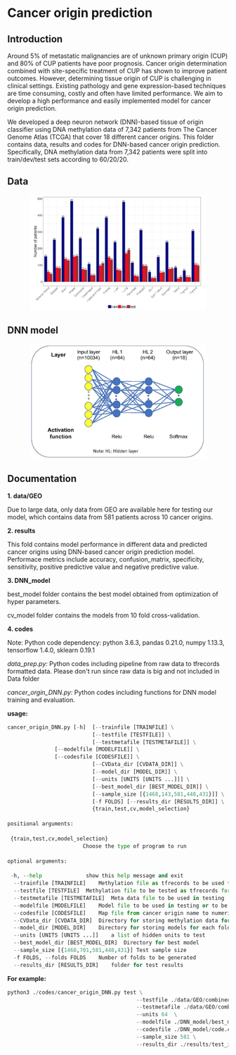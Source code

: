 
# Cancer origin prediction
## Introduction
   Around 5% of metastatic malignancies are of unknown primary origin (CUP) and 80% of CUP patients have poor prognosis. Cancer origin determination combined with site-specific treatment of CUP has shown to improve patient outcomes. However, determining tissue origin of CUP is challenging in clinical settings. Existing pathology and gene expression-based techniques are time consuming, costly and often have limited performance. We aim to develop a high performance and easily implemented model for cancer origin prediction.
   
   We developed a deep neuron network (DNN)-based tissue of origin classifier using DNA methylation data of 7,342 patients from The Cancer Genome Atlas (TCGA) that cover 18 different cancer origins. 
This folder contains data, results and codes for DNN-based cancer origin prediction. Specifically, DNA methylation data from 7,342 patients were split into train/dev/test sets according to 60/20/20.

## Data ##

<p align="center">
  <img src="./figures/data.jpg" width="400">
</p>

## DNN model

<p align="center">
  <img src="./figures/model.jpg" width="400">
</p>

## Documentation
**1. data/GEO**

  Due to large data, only data from GEO are available here for testing our model, which contains data from 581 patients across 10 cancer origins.

**2. results**
   
   This fold contains model performance in different data and predicted cancer origins using DNN-based cancer origin prediction model. Performace metrics include accuracy,  confusion_matrix, specificity, sensitivity, positive predictive value and negative predictive value.

**3. DNN_model**
   
   best_model folder contains the best model obtained from optimization of hyper parameters.
   
   cv_model folder contains the models from 10 fold cross-validation.

**4. codes**

   Note: Python code dependency: python 3.6.3, pandas 0.21.0, numpy 1.13.3, tensorflow 1.4.0, sklearn 0.19.1
   
   *data_prep.py:* Python codes including pipeline from raw data to tfrecords formatted data. Please don't run since raw data is big and not included in Data folder

   *cancer_orgin_DNN.py:*  Python codes including functions for DNN model training and evaluation.



   **usage:**
   ```python
   cancer_origin_DNN.py [-h]  [--trainfile [TRAINFILE] \
                              [--testfile [TESTFILE]] \
                              [--testmetafile [TESTMETAFILE]] \
			      [--modelfile [MODELFILE]] \
			      [--codesfile [CODESFILE]] \
                              [--CVData_dir [CVDATA_DIR]] \
                              [--model_dir [MODEL_DIR]] \
                              [--units [UNITS [UNITS ...]]] \
                              [--best_model_dir [BEST_MODEL_DIR]] \
                              [--sample_size [{1468,143,581,448,431}]] \
                              [-f FOLDS] [--results_dir [RESULTS_DIR]] \
                              {train,test,cv,model_selection}
   
   positional arguments:
    
    {train,test,cv,model_selection}
                           Choose the type of program to run

   optional arguments:
    
    -h, --help            	show this help message and exit
     --trainfile [TRAINFILE]	Methylation file as tfrecords to be used for training model
     --testfile [TESTFILE]	Methylation file to be tested as tfrecords format
     --testmetafile [TESTMETAFILE]	Meta data file to be used in testing
     --modelfile [MODELFILE]	Model file to be used in testing or to be saved in training.
     --codesfile [CODESFILE]	Map file from cancer origin name to numeric value as csv format.
     --CVData_dir [CVDATA_DIR]	Directory for storing methylation data for each fold
     --model_dir [MODEL_DIR]	Directory for storing models for each fold
     --units [UNITS [UNITS ...]]	a list of hidden units to test
     --best_model_dir [BEST_MODEL_DIR]	Directory for best model
     --sample_size [{1468,701,581,448,431}]	Test sample size
     -f FOLDS, --folds FOLDS	Number of folds to be generated
     --results_dir [RESULTS_DIR]	folder for test results

   ```
   **For example:**
   ```python
   python3 ./codes/cancer_origin_DNN.py test \
                                            --testfile ./data/GEO/combined_final.tfrecords \
                                            --testmetafile ./data/GEO/combined_final_meta.csv \
                                            --units 64  \
                                            --modelfile ./DNN_model/best_model/model_0.ckpt \
                                            --codesfile ./DNN_model/code.csv \
                                            --sample_size 581 \
                                            --results_dir ./results/test_ind/
  ```

